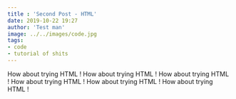 ```yaml
---
title : 'Second Post - HTML'
date: 2019-10-22 19:27
author: 'Test man'
image: ../../images/code.jpg
tags:
- code
- tutorial of shits
---
```


How about trying HTML ! How about trying HTML ! How about trying HTML ! How about trying HTML ! How about trying HTML ! How about trying HTML !